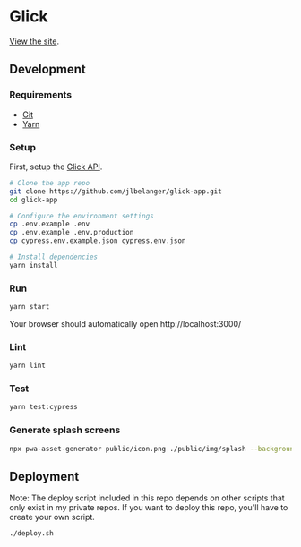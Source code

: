 # Glick

[View the site](https://glick.jennybelanger.com/).

## Development

### Requirements

- [Git](https://git-scm.com/)
- [Yarn](https://classic.yarnpkg.com/en/docs/install)

### Setup

First, setup the [Glick API](https://github.com/jlbelanger/glick-api).

``` bash
# Clone the app repo
git clone https://github.com/jlbelanger/glick-app.git
cd glick-app

# Configure the environment settings
cp .env.example .env
cp .env.example .env.production
cp cypress.env.example.json cypress.env.json

# Install dependencies
yarn install
```

### Run

``` bash
yarn start
```

Your browser should automatically open http://localhost:3000/

### Lint

``` bash
yarn lint
```

### Test

``` bash
yarn test:cypress
```

### Generate splash screens

``` bash
npx pwa-asset-generator public/icon.png ./public/img/splash --background "#31205b" --splash-only --type png --portrait-only --padding "30%"
```

## Deployment

Note: The deploy script included in this repo depends on other scripts that only exist in my private repos. If you want to deploy this repo, you'll have to create your own script.

``` bash
./deploy.sh
```
